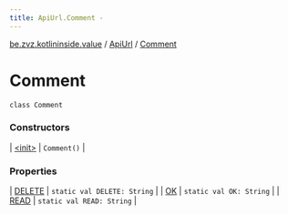 ```yaml
---
title: ApiUrl.Comment - 
---
```


[be.zvz.kotlininside.value](../../index.html) / [ApiUrl](../index.html) / [Comment](./index.html)

# Comment

`class Comment`

### Constructors

| [&lt;init&gt;](-init-.html) | `Comment()` |

### Properties

| [DELETE](-d-e-l-e-t-e.html) | `static val DELETE: String` |
| [OK](-o-k.html) | `static val OK: String` |
| [READ](-r-e-a-d.html) | `static val READ: String` |


